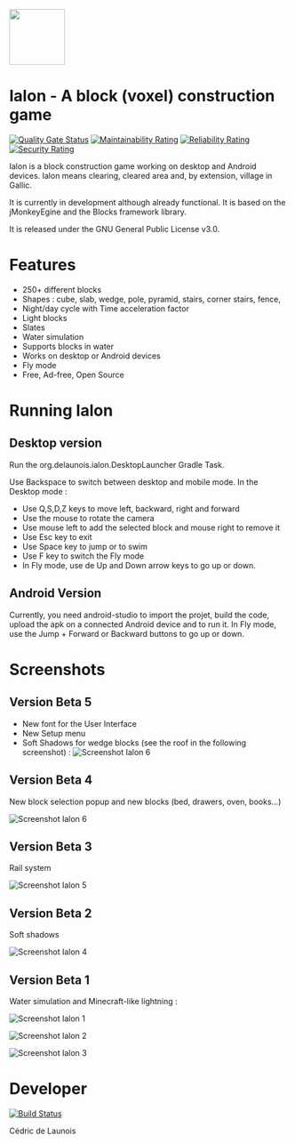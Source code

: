 <img src="https://user-images.githubusercontent.com/28866693/201870048-1ca6b73c-6e46-4e16-b00d-05d996c5ab92.png" width="100">

# Ialon - A block (voxel) construction game

[![Quality Gate Status](https://sonarcloud.io/api/project_badges/measure?project=vxel_ialon&metric=alert_status)](https://sonarcloud.io/summary/new_code?id=vxel_ialon)
[![Maintainability Rating](https://sonarcloud.io/api/project_badges/measure?project=vxel_ialon&metric=sqale_rating)](https://sonarcloud.io/summary/new_code?id=vxel_ialon)
[![Reliability Rating](https://sonarcloud.io/api/project_badges/measure?project=vxel_ialon&metric=reliability_rating)](https://sonarcloud.io/summary/new_code?id=vxel_ialon)
[![Security Rating](https://sonarcloud.io/api/project_badges/measure?project=vxel_ialon&metric=security_rating)](https://sonarcloud.io/summary/new_code?id=vxel_ialon)

Ialon is a block construction game working on desktop and Android devices.
Ialon means clearing, cleared area and, by extension, village in Gallic.

It is currently in development although already functional.
It is based on the jMonkeyEgine and the Blocks framework library.

It is released under the GNU General Public License v3.0.

# Features

- 250+ different blocks
- Shapes : cube, slab, wedge, pole, pyramid, stairs, corner stairs, fence, 
- Night/day cycle with Time acceleration factor
- Light blocks
- Slates
- Water simulation
- Supports blocks in water
- Works on desktop or Android devices
- Fly mode
- Free, Ad-free, Open Source

# Running Ialon

## Desktop version

Run the org.delaunois.ialon.DesktopLauncher Gradle Task.

Use Backspace to switch between desktop and mobile mode.
In the Desktop mode :
- Use Q,S,D,Z keys to move left, backward, right and forward
- Use the mouse to rotate the camera
- Use mouse left to add the selected block and mouse right to remove it
- Use Esc key to exit
- Use Space key to jump or to swim
- Use F key to switch the Fly mode
- In Fly mode, use de Up and Down arrow keys to go up or down.

## Android Version

Currently, you need android-studio to import the projet, build the code, upload the apk on a connected Android device and to run it.
In Fly mode, use the Jump + Forward or Backward buttons to go up or down.


# Screenshots

## Version Beta 5

- New font for the User Interface
- New Setup menu
- Soft Shadows for wedge blocks (see the roof in the following screenshot) :
![Screenshot Ialon 6](https://github.com/vxel/ialon/assets/28866693/8a9fb54d-3a46-46c7-b3fd-27ee34e49bdf)

## Version Beta 4

New block selection popup and new blocks (bed, drawers, oven, books...)

![Screenshot Ialon 6](https://user-images.githubusercontent.com/28866693/254984090-0d28e49b-0e87-4d23-a0b4-d3db6dadf6e4.jpg)

## Version Beta 3

Rail system 

![Screenshot Ialon 5](https://user-images.githubusercontent.com/28866693/254984107-282fff7a-4b6f-4cda-9d68-f82e60bf4580.jpg)

## Version Beta 2

Soft shadows

![Screenshot Ialon 4](https://user-images.githubusercontent.com/28866693/249278557-8a9ee388-2e61-4eeb-8c6c-b24d0ee17f75.jpg)

## Version Beta 1

Water simulation and Minecraft-like lightning :

![Screenshot Ialon 1](https://user-images.githubusercontent.com/28866693/201869015-77123bbf-38dd-4d5c-b481-cc0be6395673.jpg)

![Screenshot Ialon 2](https://user-images.githubusercontent.com/28866693/196793101-70fb77e4-5b72-4677-a85b-19f3540e905c.png)

![Screenshot Ialon 3](https://user-images.githubusercontent.com/28866693/196790246-a1cf2706-edfb-4e7f-b533-ca147a58a68b.jpeg)

# Developer

[![Build Status](https://github.com/vxel/ialon/workflows/Build%20Ialon/badge.svg)](https://github.com/vxel/ialon/actions)

Cédric de Launois
